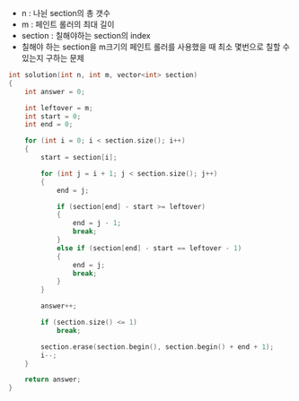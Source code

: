 - n : 나뉜 section의 총 갯수
- m : 페인트 롤러의 최대 길이
- section : 칠해야하는 section의 index
- 칠해야 하는 section을 m크기의 페인트 롤러를 사용했을 때 최소 몇번으로 칠할 수 있는지 구하는 문제
```C++
int solution(int n, int m, vector<int> section) 
{
    int answer = 0;

    int leftover = m;
    int start = 0;
    int end = 0;

    for (int i = 0; i < section.size(); i++)
    {
        start = section[i];

        for (int j = i + 1; j < section.size(); j++)
        {
            end = j;

            if (section[end] - start >= leftover)
            {
                end = j - 1;
                break;
            }
            else if (section[end] - start == leftover - 1)
            {
                end = j;
                break;
            }
        }

        answer++;

        if (section.size() <= 1)
            break;

        section.erase(section.begin(), section.begin() + end + 1);
        i--;
    }

    return answer;
}
```

